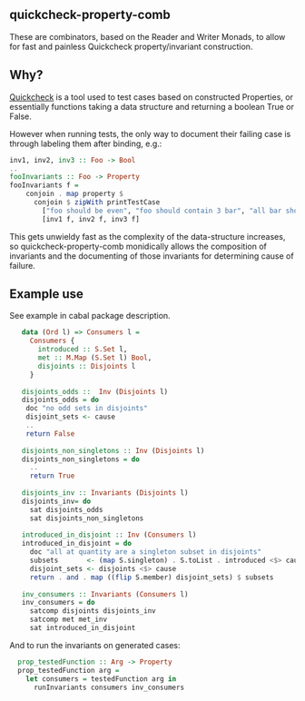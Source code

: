 quickcheck-property-comb
--------
These are combinators, based on the Reader and Writer Monads, to allow for fast
and painless Quickcheck property/invariant construction.

Why?
----
[Quickcheck](http://hackage.haskell.org/package/QuickCheck) is a tool used to
test cases based on constructed Properties, or essentially functions taking a
data structure and returning a boolean True or False. 

However when running tests, the only way to document their failing case
is through labeling them after binding, e.g.: 

```haskell
inv1, inv2, inv3 :: Foo -> Bool 
..
fooInvariants :: Foo -> Property 
fooInvariants f = 
    conjoin . map property $ 
      conjoin $ zipWith printTestCase
        ["foo should be even", "foo should contain 3 bar", "all bar should not equal foo"] 
        [inv1 f, inv2 f, inv3 f]
```

This gets unwieldy fast as the complexity of the data-structure increases, so
quickcheck-property-comb monidically allows the composition of invariants and 
the documenting of those invariants for determining cause of failure.

Example use
-----------
See example in cabal package description.
```haskell
   data (Ord l) => Consumers l =
     Consumers {
       introduced :: S.Set l,
       met :: M.Map (S.Set l) Bool,
       disjoints :: Disjoints l
     }
  
   disjoints_odds ::  Inv (Disjoints l)
   disjoints_odds = do
    doc "no odd sets in disjoints"
    disjoint_sets <- cause 
    ..
    return False
  
   disjoints_non_singletons :: Inv (Disjoints l)
   disjoints_non_singletons = do
     ..
     return True
  
   disjoints_inv :: Invariants (Disjoints l)
   disjoints_inv= do
     sat disjoints_odds
     sat disjoints_non_singletons
  
   introduced_in_disjoint :: Inv (Consumers l)
   introduced_in_disjoint = do
     doc "all at quantity are a singleton subset in disjoints"
     subsets       <- (map S.singleton) . S.toList . introduced <$> cause
     disjoint_sets <- disjoints <$> cause
     return . and . map ((flip S.member) disjoint_sets) $ subsets
   
   inv_consumers :: Invariants (Consumers l)
   inv_consumers = do
     satcomp disjoints disjoints_inv
     satcomp met met_inv
     sat introduced_in_disjoint
```
  And to run the invariants on generated cases:
```haskell
  prop_testedFunction :: Arg -> Property
  prop_testedFunction arg = 
    let consumers = testedFunction arg in
      runInvariants consumers inv_consumers
```
